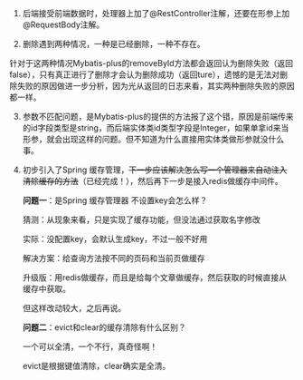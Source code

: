 1. 后端接受前端数据时，处理器上加了@RestController注解，还要在形参上加@RequestBody注解。

2. 删除遇到两种情况，一种是已经删除，一种不存在。

  针对于这两种情况Mybatis-plus的removeById方法都会返回认为删除失败（返回false），只有真正进行了删除才会认为删除成功（返回ture），遗憾的是无法对删除失败的原因做进一步分析，因为光从返回的日志来看，其实两种删除失败的原因都一样。

3. 参数不匹配问题，是Mybatis-plus的提供的方法报了这个错，原因是前端传来的id字段类型是string，而后端实体类id类型字段是Integer，如果单拿id来当形参，就会出现这样的问题。但不知道为什么直接用实体类做形参就没什么事。

4. 初步引入了Spring 缓存管理，~~下一步应该解决怎么写一个管理器来自动注入清除缓存的方法~~（已经完成！），然后再下一步是接入redis做缓存中间件。

	**问题一**：是Spring 缓存管理器 不设置key会怎么样？

	猜测：从现象来看，只是实现了缓存功能，但没法通过获取名字修改

	实际：没配置key，会默认生成key，不过一般不好用

	解决方案：给查询方法按不同的页码和当前页做缓存

	升级版：用redis做缓存，而且是给每个文章做缓存，然后获取的时候直接从缓存中获取。

	但这样改动较大，之后再说。

	**问题二**：evict和clear的缓存清除有什么区别？

	一个可以全清，一个不行，真奇怪啊！
	
	evict是根据键值清除，clear确实是全清。
	
	